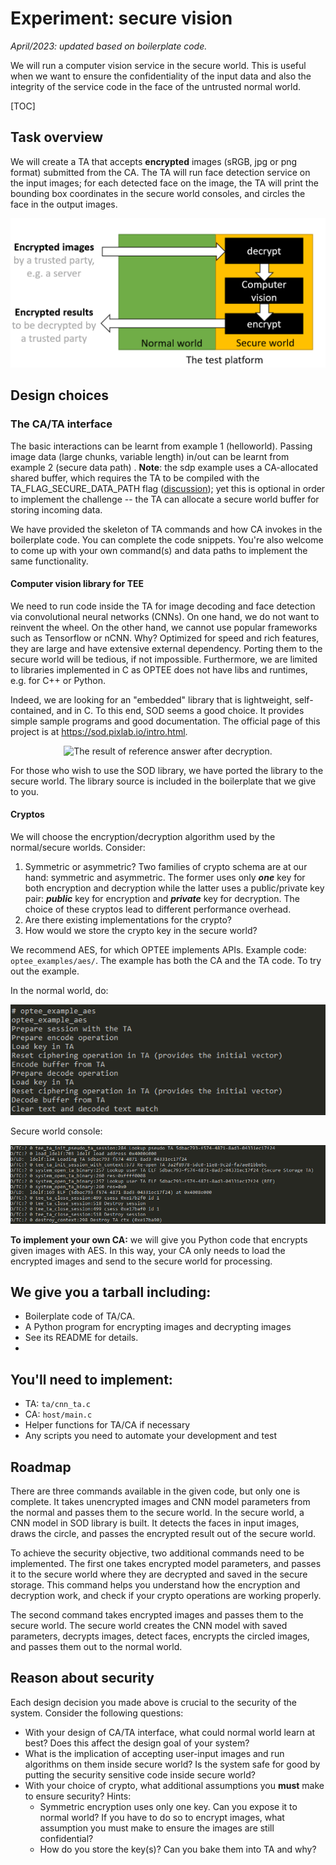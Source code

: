 # Experiment: secure vision 

*April/2023: updated based on boilerplate code.*

We will run a computer vision service in the secure world. This is useful when we want to ensure the confidentiality of the input data and also the integrity of the service code in the face of the untrusted normal world.  

[TOC]

## Task overview

We will create a TA that accepts **encrypted** images (sRGB, jpg or png format) submitted from the CA. The TA will run face detection service on the input images; for each detected face on the image, the TA will print the bounding box coordinates in the secure world consoles, and circles the face in the output images. 

![](exp-flow.png)

## Design choices

### The CA/TA interface

The basic interactions can be learnt from example 1 (helloworld). Passing image data (large chunks, variable length) in/out can be learnt from example 2 (secure data path) . **Note**: the sdp example uses a CA-allocated shared buffer, which requires the TA to be compiled with the TA_FLAG_SECURE_DATA_PATH flag ([discussion](https://github.com/OP-TEE/optee_os/issues/4572)); yet this is optional in order to implement the challenge -- the TA can allocate a secure world buffer for storing incoming data. 

We have provided the skeleton of TA commands and how CA invokes in the boilerplate code. You can complete the code snippets. You're also welcome to come up with your own command(s) and data paths to implement the same functionality.

#### Computer vision library for TEE

We need to run code inside the TA for image decoding and face detection via convolutional neural networks (CNNs). On one hand, we do not want to reinvent the wheel. On the other hand, we cannot use popular frameworks such as Tensorflow or nCNN. Why? Optimized for speed and rich features, they are large and have extensive external dependency. Porting them to the secure world will be tedious, if not impossible. Furthermore, we are limited to libraries implemented in C as OPTEE does not have libs and runtimes, e.g. for C++ or Python. 

Indeed, we are looking for an "embedded" library that is lightweight, self-contained, and in C. To this end, SOD seems a good choice. It provides simple sample programs and good documentation. The official page of this project is at https://sod.pixlab.io/intro.html.


<div style="text-align:center">
    <img src="/p3-tee/cavman.jpg" alt="The result of reference answer after decryption.">
</div>

For those who wish to use the SOD library, we have ported the library to the secure world. The library source is included in the boilerplate that we give to you. 

#### Cryptos

We will choose the encryption/decryption algorithm used by the normal/secure worlds. Consider: 

1. Symmetric or asymmetric? Two families of crypto schema are at our hand: symmetric and asymmetric. The former uses only ***one*** key for both  encryption and decryption while the latter uses a public/private key pair: ***public*** key for encryption and ***private*** key for decryption. The choice of these cryptos lead to different performance overhead. 
2. Are there existing implementations for the crypto? 
3. How would we store the crypto key in the secure world? 

We recommend AES, for which OPTEE implements APIs. Example code: `optee_examples/aes/`. The example has both the CA and the TA code. To try out the example. 

In the normal world,  do: 

![image-20230312161832015](image-20230312161832015.png)

Secure world console: 

![image-20230312161744921](image-20230312161744921.png)

**To implement your own CA:** we will give you Python code that encrypts given images with AES. In this way, your CA only needs to load the encrypted images and send to the secure world for processing. 

## We give you a tarball including: 
* Boilerplate code of TA/CA. 
* A Python program for encrypting images and decrypting images
* See its README for details. 
*
## You'll need to implement: 
* TA: `ta/cnn_ta.c`
* CA: `host/main.c`
* Helper functions for TA/CA if necessary
* Any scripts you need to automate your development and test

## Roadmap
There are three commands available in the given code, but only one is complete. It takes unencrypted images and CNN model parameters from the normal and passes them to the secure world. In the secure world, a CNN model in SOD library is built. It detects the faces in input images, draws the circle, and passes the encrypted result out of the secure world.

To achieve the security objective, two additional commands need to be implemented. The first one takes encrypted model parameters, and passes it to the secure world where they are decrypted and saved in the secure storage. This command helps you understand how the encryption and decryption work, and check if your crypto operations are working properly.

The second command takes encrypted images and passes them to the secure world. The secure world creates the CNN model with saved parameters, decrypts images, detect faces, encrypts the circled images, and passes them out to the normal world. 

## Reason about security

Each design decision you made above is crucial to the security of the system. Consider the following questions: 

* With your design of CA/TA interface, what could normal world learn at best? Does this affect the design goal of your system? 
* What is the implication of accepting user-input images and run algorithms on them inside secure world? Is the system safe for good by putting the security sensitive code inside secure world?
* With your choice of crypto, what additional assumptions you **must** make to ensure security? Hints: 
  * Symmetric encryption uses only one key. Can you expose it to normal world? If you have to do so to encrypt images, what assumption you must make to ensure the images are still confidential?  
  * How do you store the key(s)? Can you bake them into TA and why?   
